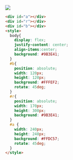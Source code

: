 ![](https://firebasestorage.googleapis.com/v0/b/cssbattleapp.appspot.com/o/user%2Fummd3POvEDfFyeFvVdOMG3OOrwE2%2Ftargets%2Ftarget_YXKr6VG.png?alt=media)

```HTML
<div id="a"></div>
<div id="r"></div>
<div id="b"></div>
<style>
  body{
    display: flex; 
    justify-content: center;
    align-items:center;
    background: #9B3E41;
  }
  #b{
    position: absolute;
    width: 120px;
    height: 120px;
    background: #FFFEF2;
    rotate: 45deg;
  }
  #r{
    position: absolute;
    width: 170px;
    height: 300px;
    background: #9B3E41;
  }
  #a {
    width: 240px;
    height: 240px;
    background: #FFDC57;
    rotate: 45deg;
  }
</style>
```
